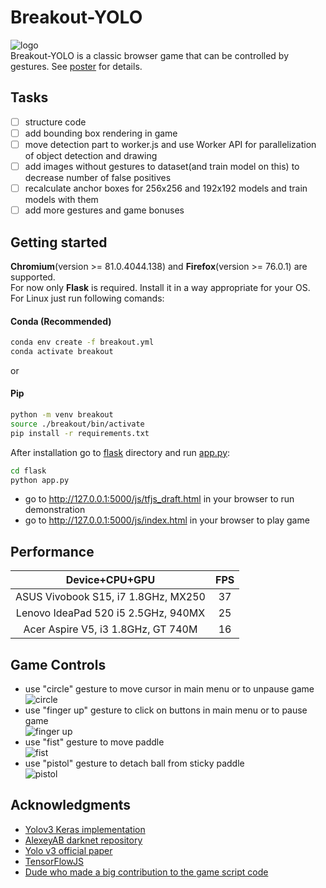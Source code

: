 # Breakout-YOLO
![logo](https://github.com/vovaf709/Breakout-YOLO/blob/master/flask/js/Images/logo_yolo.png)  
Breakout-YOLO is a classic browser game that can be controlled by gestures. See [poster](https://github.com/vovaf709/Breakout-YOLO/blob/master/YOLO.pdf) for details.
## Tasks
- [ ] structure code
- [ ] add bounding box rendering in game
- [ ] move detection part to worker.js and use Worker API for parallelization of object detection and drawing
- [ ] add images without gestures to dataset(and train model on this) to decrease number of false positives
- [ ] recalculate anchor boxes for 256x256 and 192x192 models and train models with them
- [ ] add more gestures and game bonuses 

## Getting started
**Chromium**(version >= 81.0.4044.138) and **Firefox**(version >= 76.0.1) are supported.  
For now only **Flask** is required. Install it in a way appropriate for your OS.
For Linux just run following comands:
#### Conda (Recommended)
```bash
conda env create -f breakout.yml  
conda activate breakout  
```
or  
#### Pip
```bash
python -m venv breakout  
source ./breakout/bin/activate  
pip install -r requirements.txt
```
After installation go to [flask](https://github.com/vovaf709/Breakout-YOLO/tree/master/flask) directory and run [app.py](https://github.com/vovaf709/Breakout-YOLO/blob/master/flask/app.py):
```bash
cd flask
python app.py
```
+ go to http://127.0.0.1:5000/js/tfjs_draft.html in your browser to run demonstration 
+ go to http://127.0.0.1:5000/js/index.html in your browser to play game   
## Performance

|              Device+CPU+GPU           |FPS |
|:-------------------------------------:|:--:|
|  ASUS Vivobook S15, i7 1.8GHz, MX250  | 37 |
|  Lenovo IdeaPad 520 i5 2.5GHz, 940MX  | 25 |
|  Acer Aspire V5, i3 1.8GHz, GT 740M   | 16 |
## Game Controls 
+ use "circle" gesture to move cursor in main menu or to unpause game  
![circle](https://github.com/vovaf709/Breakout-YOLO/blob/master/flask/js/Images/2.png)
+ use "finger up" gesture to click on buttons in main menu or to pause game  
![finger up](https://github.com/vovaf709/Breakout-YOLO/blob/master/flask/js/Images/1.png)
+ use "fist" gesture to move paddle  
![fist](https://github.com/vovaf709/Breakout-YOLO/blob/master/flask/js/Images/4.png)
+ use "pistol" gesture to detach ball from sticky paddle  
![pistol](https://github.com/vovaf709/Breakout-YOLO/blob/master/flask/js/Images/3.png)  
## Acknowledgments
* [Yolov3 Keras implementation](https://github.com/qqwweee/keras-yolo3)
* [AlexeyAB darknet repository](https://github.com/AlexeyAB/darknet)
* [Yolo v3 official paper](https://arxiv.org/abs/1804.02767)
* [TensorFlowJS](https://github.com/tensorflow/tfjs)
* [Dude who made a big contribution to the game script code](https://github.com/MeneTelk0)




